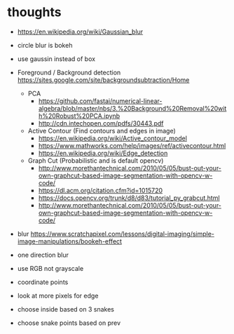 # thoughts

- https://en.wikipedia.org/wiki/Gaussian_blur
- circle blur is bokeh
- use gaussin instead of box

- Foreground / Background detection https://sites.google.com/site/backgroundsubtraction/Home
    - PCA
        - https://github.com/fastai/numerical-linear-algebra/blob/master/nbs/3.%20Background%20Removal%20with%20Robust%20PCA.ipynb
        - http://cdn.intechopen.com/pdfs/30443.pdf
    - Active Contour (Find contours and edges in image)
        - https://en.wikipedia.org/wiki/Active_contour_model
        - https://www.mathworks.com/help/images/ref/activecontour.html
        - https://en.wikipedia.org/wiki/Edge_detection
    - Graph Cut (Probabilistic and is default opencv)
        - http://www.morethantechnical.com/2010/05/05/bust-out-your-own-graphcut-based-image-segmentation-with-opencv-w-code/
        - https://dl.acm.org/citation.cfm?id=1015720
        - https://docs.opencv.org/trunk/d8/d83/tutorial_py_grabcut.html
        - http://www.morethantechnical.com/2010/05/05/bust-out-your-own-graphcut-based-image-segmentation-with-opencv-w-code/
- blur https://www.scratchapixel.com/lessons/digital-imaging/simple-image-manipulations/bookeh-effect

- one direction blur
- use RGB not grayscale
- coordinate points
- look at more pixels for edge
- choose inside based on 3 snakes
- choose snake points based on prev
